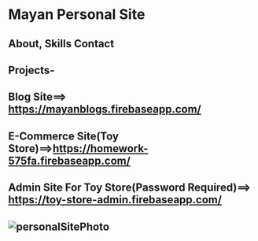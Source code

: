 # Mayan Personal Site
About, Skills Contact 
---------------------------------------------------------------------------------
Projects-
---------------------------------------------------------------------------------
   Blog Site==> https://mayanblogs.firebaseapp.com/ 
---------------------------------------------------------------------------------
   E-Commerce Site(Toy Store)==>https://homework-575fa.firebaseapp.com/
---------------------------------------------------------------------------------
   Admin Site For Toy Store(Password Required)==> https://toy-store-admin.firebaseapp.com/
---------------------------------------------------------------------------------
![personalSitePhoto](https://user-images.githubusercontent.com/55134363/69668694-149b8a80-1099-11ea-9e70-1816b1a63139.jpg)
---------------------------------------------------------------------------------


